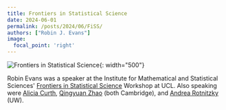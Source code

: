 ```yaml
---
title: Frontiers in Statistical Science
date: 2024-06-01
permalink: /posts/2024/06/FiSS/
authors: ["Robin J. Evans"]
image:
  focal_point: 'right'
---
```



![Frontiers in Statistical Science]({{site.baseurl}}/images/FiSS.jpg){: width="500"}

Robin Evans was a speaker at the Institute for Mathematical and Statistical Sciences' 
[Frontiers in Statistical Science](https://www.ucl.ac.uk/mathematical-statistical-sciences/events/2024/jun/frontiers-statistical-science-imss-annual-lecture)
Workshop at UCL.  Also speaking were [Alicia Curth](https://aliciacurth.github.io/), 
[Qingyuan Zhao](https://www.statslab.cam.ac.uk/~qz280/) (both Cambridge),
and [Andrea Rotnitzky](https://scholar.google.com/citations?hl=en&user=1mJtQD0AAAAJ) (UW).
